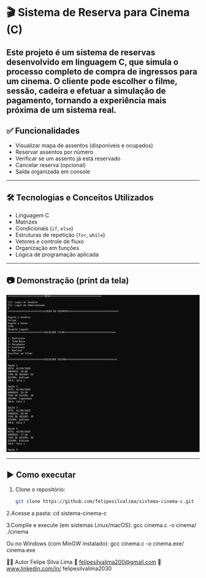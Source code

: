 # 🎬 Sistema de Reserva para Cinema (C)

Este projeto é um sistema de reservas desenvolvido em linguagem C, que simula o processo completo de compra de ingressos para um cinema. O cliente pode escolher o **filme**, **sessão**, **cadeira** e efetuar a **simulação de pagamento**, tornando a experiência mais próxima de um sistema real.
---

## ✅ Funcionalidades

- Visualizar mapa de assentos (disponíveis e ocupados)
- Reservar assentos por número
- Verificar se um assento já está reservado
- Cancelar reserva (opcional)
- Saída organizada em console

---

## 🛠️ Tecnologias e Conceitos Utilizados

- Linguagem C
- Matrizes
- Condicionais (`if`, `else`)
- Estruturas de repetição (`for`, `while`)
- Vetores e controle de fluxo
- Organização em funções
- Lógica de programação aplicada

---

## 📷 Demonstração (print da tela)

![Exemplo de tela](docs/cinema_screens.png)

---

## ▶️ Como executar

1. Clone o repositório:
   ```bash
   git clone https://github.com/felipesilvalima/sistema-cinema-c.git
   
2.Acesse a pasta:
cd sistema-cinema-c

3.Compile e execute (em sistemas Linux/macOS):
gcc cinema.c -o cinema/
./cinema

Ou no Windows (com MinGW instalado):
gcc cinema.c -o cinema.exe/
cinema.exe

👨‍💻 Autor Felipe Silva Lima
📧 felipesilvalima200@gmail.com
🔗 www.linkedin.com/in/ felipesilvalima2030
